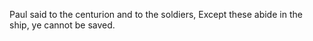 Paul said to the centurion and to the soldiers, Except these abide in the ship, ye cannot be saved.
